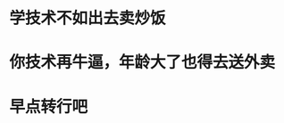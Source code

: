 # 学技术不如出去卖炒饭

# 你技术再牛逼，年龄大了也得去送外卖
# 早点转行吧

<!---
lxy-l/lxy-l is a ✨ special ✨ repository because its `README.md` (this file) appears on your GitHub profile.
You can click the Preview link to take a look at your changes.
--->
